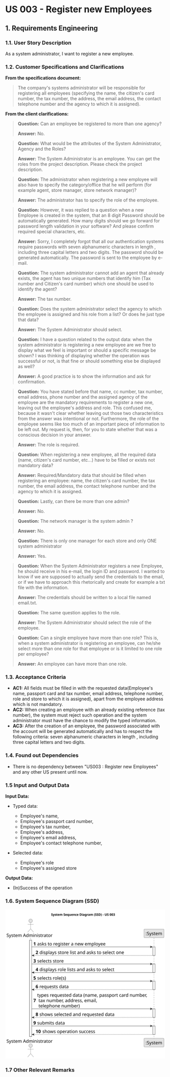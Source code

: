 # US 003 - Register new Employees 

## 1. Requirements Engineering

### 1.1. User Story Description

As a system administrator, I want to register a new employee.

### 1.2. Customer Specifications and Clarifications 

**From the specifications document:**

>	The company's systems administrator will be responsible for registering all employees (specifying
the name, the citizen's card number, the tax number, the address, the email address, the contact
telephone number and the agency to which it is assigned).

**From the client clarifications:**

> **Question:** Can an employee be registered to more than one agency?
>  
> **Answer:** No.


> **Question:** What would be the attributes of the System Administrator, Agency and the Roles?
>  
> **Answer:** The System Administrator is an employee. You can get the roles from the project description. Please check the project description.


> **Question:** The administrator when registering a new employee will also have to specify the category/office that he will perform (for example agent, store manager, store network manager)?
>
> **Answer:** The administrator has to specify the role of the employee.


> **Question:** However, it was replied to a question when a new Employee is created in the system, that an 8 digit Password should be automatically generated. How many digits should we go forward for password length validation in your software? And please confirm required special characters, etc.
> 
> **Answer:** Sorry, I completely forgot that all our authentication systems require passwords with seven alphanumeric characters in length , including three capital letters and two digits. The password should be generated automatically. The password is sent to the employee by e-mail.


> **Question:** The system administrator cannot add an agent that already exists, the agent has two unique numbers that identify him (Tax number and Citizen's card number) which one should be used to identify the agent?
>
> **Answer:** The tax number.


> **Question:** Does the system administrator select the agency to which the employee is assigned and his role from a list? Or does he just type that data?
>
> **Answer:** The System Administrator should select.


> **Question:**  I have a question related to the output data: when the system administrator is registering a new employee are we free to display what we feel is important or should a specific message be shown? I was thinking of displaying whether the operation was successful or not, is that fine or should something else be displayed as well?
>
> **Answer:** A good practice is to show the information and ask for confirmation.


> **Question:** You have stated before that name, cc number, tax number, email address, phone number and the assigned agency of the employee are the mandatory requirements to register a new one, leaving out the employee's address and role. This confused me, because it wasn't clear whether leaving out those two characteristics from the answer was intentional or not. Furthermore, the role of the employee seems like too much of an important piece of information to be left out. My request is, then, for you to state whether that was a conscious decision in your answer.
>
> **Answer:** The role is required.


> **Question:** When registering a new employee, all the required data (name, citizen's card number, etc...) have to be filled or exists not mandatory data?
>
> **Answer:** Required/Mandatory data that should be filled when registering an employee: name, the citizen's card number, the tax number, the email address, the contact telephone number and the agency to which it is assigned.


> **Question:** Lastly, can there be more than one admin?
>
> **Answer:** No.


> **Question:** The network manager is the system admin ?
>
> **Answer:** No.


> **Question:**  There is only one manager for each store and only ONE system administrator
>
> **Answer:** Yes.
 
> **Question:** When the System Administrator registers a new Employee, he should receive in his e-mail, the login ID and password. I wanted to know if we are supposed to actually send the credentials to the email, or if we have to approach this rhetorically and create for example a txt file with the information.
> 
> **Answer:** The credentials should be written to a local file named email.txt.


> **Question:** The same question applies to the role.
>
> **Answer:** The System Administrator should select the role of the employee.


> **Question:** Can a single employee have more than one role? This is, when a system administrator is registering an employee, can he/she select more than one role for that employee or is it limited to one role per employee?
>
> **Answer:** An employee can have more than one role.

### 1.3. Acceptance Criteria

* **AC1:** All fields must be filled in with the requested data(Employee's name, passport card and tax number, email address, telephone number, role and store to which it is assigned), apart from the employee address which is not mandatory.
* **AC2:** When creating an employee with an already existing reference (tax number), the system must reject such operation and the system administrator must have the chance to modify the typed information.
* **AC3:** After the creation of an employee, the password associated with the account will be generated automatically and has to respect the following criteria: seven alphanumeric characters in length , including three capital letters and two digits.

### 1.4. Found out Dependencies


* There is no dependency between "US003 : Register new Employees"  and any other US present until now.


### 1.5 Input and Output Data


**Input Data:** 

* Typed data:
	* Employee's name, 
	* Employee's passport card number,
	* Employee's tax number,
	* Employee's address,
	* Employee's email address,
	* Employee's contact telephone number,
	
* Selected data:
	* Employee's role
    * Employee's assigned store

**Output Data:**

* (In)Success of the operation

### 1.6. System Sequence Diagram (SSD)


![System Sequence Diagram](svg/us003-system-sequence-diagram.svg)
### 1.7 Other Relevant Remarks
